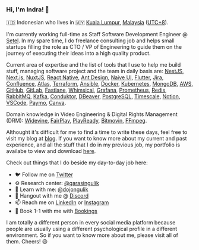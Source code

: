 ### Hi, I'm Indra! 👋

🇮🇩 Indonesian who lives in 🇲🇾 [Kuala Lumpur](https://www.dbkl.gov.my), [Malaysia](https://www.malaysia.gov.my) ([UTC+8](https://www.timeanddate.com/worldclock/malaysia/kuala-lumpur)).

I'm currently working full-time as Staff Software Development Engineer @ [Setel](http://setel.com/). In my spare time, I do freelance consulting job and helps small startups filling the role as CTO / VP of Engineering to guide them on the journey of executing their ideas into a high quality product.

Current area of expertise and the list of tools that I use to help me build stuff, managing software project and the team in daily basis are: [NestJS](https://nestjs.com/), [Next.js](https://nextjs.org/), [NuxtJS](https://nuxtjs.org/), [React Native](https://reactnative.dev/), [Ant Design](https://ant.design/), [Naive UI](https://www.naiveui.com/en-US/os-theme), [Flutter](https://flutter.dev/), [Jira](https://www.atlassian.com/software/jira), [Confluence](https://www.atlassian.com/software/confluence), [Atlas](https://www.atlassian.com/software/atlas), [Terraform](https://www.terraform.io/), [Ansible](https://www.ansible.com/), [Docker](https://www.docker.com/), [Kubernetes](https://kubernetes.io/), [MongoDB](https://www.mongodb.com/), [AWS](https://aws.amazon.com/), [GitHub](https://github.com/), [GitLab](https://about.gitlab.com/), [Fastlane](https://fastlane.tools/), [Whimsical](https://whimsical.com/), [Grafana](https://grafana.com/), [Prometheus](https://prometheus.io/), [Redis](https://redis.io/), [RabbitMQ](https://www.rabbitmq.com/), [Kafka](https://kafka.apache.org/), [Conduktor](https://www.conduktor.io/), [DBeaver](https://dbeaver.io/), [PostgreSQL](https://www.postgresql.org/), [Timescale](https://www.timescale.com/), [Notion](https://www.notion.so/), [VSCode](https://code.visualstudio.com/), [Paymo](https://www.paymoapp.com/), [Canva](https://www.canva.com/).

Domain knowledge in Video Engineering & Digital Rights Management (DRM): [Widevine](https://www.widevine.com/), [FairPlay](https://developer.apple.com/streaming/fps/), [PlayReady](https://www.microsoft.com/playready/), [Bitmovin](https://bitmovin.com/), [FFmpeg](https://ffmpeg.org/).

Althought it's difficult for me to find a time to write these days, feel free to visit my blog at [blog](https://blog.indragunawan.com). If you want to know more about my current and past experience, and all the stuff that I do in my previous job, my portfolio is availabe to view and download [here](https://cv.indragunawan.com).

Check out things that I do beside my day-to-day job here:

- 🐦 Follow me on [Twitter](https://twitter.com/igunawandotcom)
- ⚙️ Research center: [@garasingulik](https://github.com/garasingulik)
- 🥋 Learn with me: [@dojongulik](https://github.com/dojongulik)
- 💬 Hangout with me @ [Discord](https://discord.gg/qt4Y2dhDfe)
- 📫 Reach me on [LinkedIn](https://www.linkedin.com/in/feedsbrain/) or [Instagram](https://instagram.com/indragunawandotcom)
- 📅 Book 1-1 with me with [Bookings](https://bit.ly/bookindratime)

I am totally a different person in every social media platform because people are usually using a different psychological profile in a different environment. So if you want to know more about me, please visit all of them. Cheers! 😃

